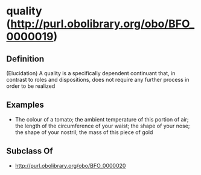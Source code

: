 # quality (http://purl.obolibrary.org/obo/BFO_0000019)

## Definition
(Elucidation) A quality is a specifically dependent continuant that, in contrast to roles and dispositions, does not require any further process in order to be realized

## Examples
- The colour of a tomato; the ambient temperature of this portion of air; the length of the circumference of your waist; the shape of your nose; the shape of your nostril; the mass of this piece of gold

## Subclass Of
- http://purl.obolibrary.org/obo/BFO_0000020


